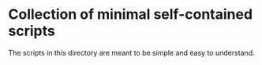 # Collection of minimal self-contained scripts

The scripts in this directory are meant to be simple and easy to understand.
